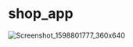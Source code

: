 # shop_app

![Screenshot_1598801777_360x640](https://user-images.githubusercontent.com/45017054/91663215-32968f80-eaf0-11ea-835a-95ae864bb466.jpg)
